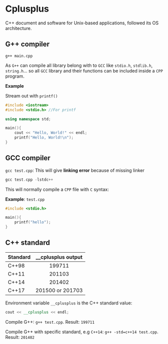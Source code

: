 # Cplusplus

C++ document and software for Unix-based applications, followed its OS architecture.

## G++ compiler

``g++ main.cpp``

As ``G++`` can compile all library belong with to ``GCC`` like ``stdio.h``, ``stdlib.h``, ``string.h``... so all ``GCC`` library and their functions can be included inside a ``CPP`` program.

**Example**

Stream out with ``printf()``

```cpp
#include <iostream>
#include <stdio.h> //For printf

using namespace std;

main(){
	cout << "Hello, World!" << endl;
    printf("Hello, World!\n");
}
```

## GCC compiler

``gcc test.cpp``: This will give **linking error** because of missing linker

```cpp
gcc test.cpp -lstdc++
```

This will normally compile a ``CPP`` file with ``C`` syntax:

**Example**: ``test.cpp``

```cpp
#include <stdio.h>

main(){
	printf("hello");
}
```

## C++ standard

| Standard| __cplusplus output |
| ------- |:------:|
|C++98    | 199711    |
|C++11    | 201103  |
|C++14| 201402|
|C++17|201500 or 201703 |

Environment variable ``__cplusplus`` is the C++ standard value:

```cpp
cout << __cplusplus << endl;
```

Compile G++: ``g++ test.cpp``. Result: ``199711``

Compile G++ with specific standard, e.g ``C++14``: ``g++ -std=c++14 test.cpp``.  Result: ``201402``